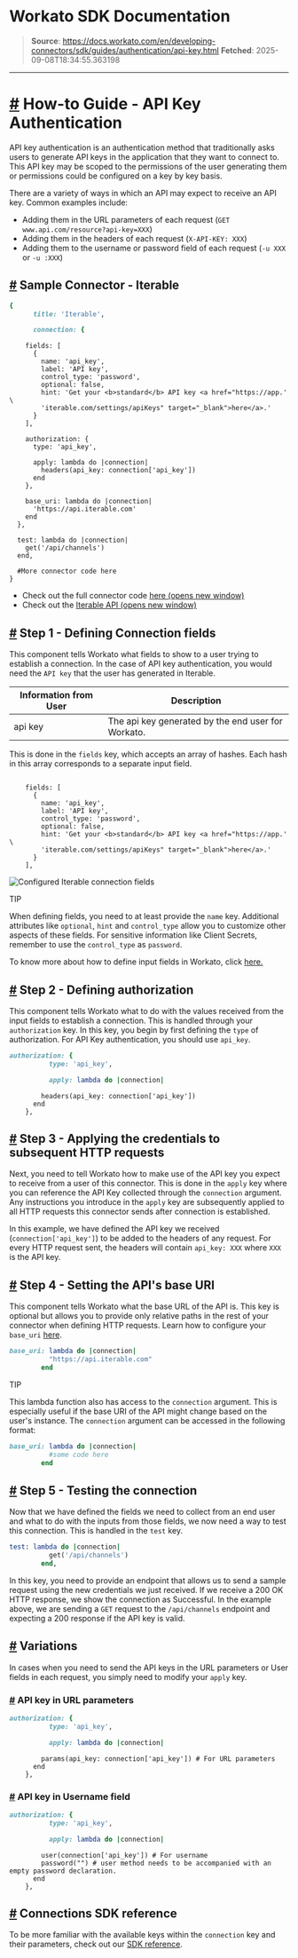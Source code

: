 # Workato SDK Documentation

> **Source**: https://docs.workato.com/en/developing-connectors/sdk/guides/authentication/api-key.html
> **Fetched**: 2025-09-08T18:34:55.363198

---

# [#](<#how-to-guide-api-key-authentication>) How-to Guide - API Key Authentication

API key authentication is an authentication method that traditionally asks users to generate API keys in the application that they want to connect to. This API key may be scoped to the permissions of the user generating them or permissions could be configured on a key by key basis.

There are a variety of ways in which an API may expect to receive an API key. Common examples include:

  * Adding them in the URL parameters of each request (`GET www.api.com/resource?api-key=XXX`)
  * Adding them in the headers of each request (`X-API-KEY: XXX`)
  * Adding them to the username or password field of each request (`-u XXX` or `-u :XXX`)

## [#](<#sample-connector-iterable>) Sample Connector - Iterable
```ruby
{
      title: 'Iterable',

      connection: {
```
        fields: [
          {
            name: 'api_key',
            label: 'API key',
            control_type: 'password',
            optional: false,
            hint: 'Get your <b>standard</b> API key <a href="https://app.' \
            'iterable.com/settings/apiKeys" target="_blank">here</a>.'
          }
        ],

        authorization: {
          type: 'api_key',

          apply: lambda do |connection|
            headers(api_key: connection['api_key'])
          end
        },

        base_uri: lambda do |connection|
          'https://api.iterable.com'
        end
      },

      test: lambda do |connection|
        get('/api/channels')
      end,

      #More connector code here
    }



  * Check out the full connector code [here (opens new window)](<https://github.com/workato/custom_connector_docs/blob/master/custom_connectors/api_key_auth/iterable.rb>)
  * Check out the [Iterable API (opens new window)](<https://api.iterable.com/api/docs>)

## [#](<#step-1-defining-connection-fields>) Step 1 - Defining Connection fields

This component tells Workato what fields to show to a user trying to establish a connection. In the case of API key authentication, you would need the `API key` that the user has generated in Iterable.

Information from User | Description  
---|---  
api key | The api key generated by the end user for Workato.  

This is done in the `fields` key, which accepts an array of hashes. Each hash in this array corresponds to a separate input field.
```ruby

```
        fields: [
          {
            name: 'api_key',
            label: 'API key',
            control_type: 'password',
            optional: false,
            hint: 'Get your <b>standard</b> API key <a href="https://app.' \
            'iterable.com/settings/apiKeys" target="_blank">here</a>.'
          }
        ],



![Configured Iterable connection fields](/assets/img/iterable_conn.92a71bd4.png)

TIP

When defining fields, you need to at least provide the `name` key. Additional attributes like `optional`, `hint` and `control_type` allow you to customize other aspects of these fields. For sensitive information like Client Secrets, remember to use the `control_type` as `password`.

To know more about how to define input fields in Workato, click [here.](</developing-connectors/sdk/sdk-reference/connection.html#fields>)

## [#](<#step-2-defining-authorization>) Step 2 - Defining authorization

This component tells Workato what to do with the values received from the input fields to establish a connection. This is handled through your `authorization` key. In this key, you begin by first defining the `type` of authorization. For API Key authentication, you should use `api_key`.
```ruby
authorization: {
          type: 'api_key',

          apply: lambda do |connection|
```
            headers(api_key: connection['api_key'])
          end
        },



## [#](<#step-3-applying-the-credentials-to-subsequent-http-requests>) Step 3 - Applying the credentials to subsequent HTTP requests

Next, you need to tell Workato how to make use of the API key you expect to receive from a user of this connector. This is done in the `apply` key where you can reference the API Key collected through the `connection` argument. Any instructions you introduce in the `apply` key are subsequently applied to all HTTP requests this connector sends after connection is established.

In this example, we have defined the API key we received (`connection['api_key']`) to be added to the headers of any request. For every HTTP request sent, the headers will contain `api_key: XXX` where `XXX` is the API key.

## [#](<#step-4-setting-the-api-s-base-uri>) Step 4 - Setting the API's base URI

This component tells Workato what the base URL of the API is. This key is optional but allows you to provide only relative paths in the rest of your connector when defining HTTP requests. Learn how to configure your `base_uri` [here](</developing-connectors/sdk/sdk-reference/connection.html#base-uri>).
```ruby
base_uri: lambda do |connection|
          "https://api.iterable.com"
        end


```

TIP

This lambda function also has access to the `connection` argument. This is especially useful if the base URI of the API might change based on the user's instance. The `connection` argument can be accessed in the following format:
```ruby
base_uri: lambda do |connection|
          #some code here
        end


```

## [#](<#step-5-testing-the-connection>) Step 5 - Testing the connection

Now that we have defined the fields we need to collect from an end user and what to do with the inputs from those fields, we now need a way to test this connection. This is handled in the `test` key.
```ruby
test: lambda do |connection|
          get('/api/channels')
        end,


```

In this key, you need to provide an endpoint that allows us to send a sample request using the new credentials we just received. If we receive a 200 OK HTTP response, we show the connection as Successful. In the example above, we are sending a `GET` request to the `/api/channels` endpoint and expecting a 200 response if the API key is valid.

## [#](<#variations>) Variations

In cases when you need to send the API keys in the URL parameters or User fields in each request, you simply need to modify your `apply` key.

### [#](<#api-key-in-url-parameters>) API key in URL parameters
```ruby
authorization: {
          type: 'api_key',

          apply: lambda do |connection|
```
            params(api_key: connection['api_key']) # For URL parameters
          end
        },



### [#](<#api-key-in-username-field>) API key in Username field
```ruby
authorization: {
          type: 'api_key',

          apply: lambda do |connection|
```
            user(connection['api_key']) # For username
            password("") # user method needs to be accompanied with an empty password declaration.
          end
        },



## [#](<#connections-sdk-reference>) Connections SDK reference

To be more familiar with the available keys within the `connection` key and their parameters, check out our [SDK reference](</developing-connectors/sdk/sdk-reference/connection.html>).
